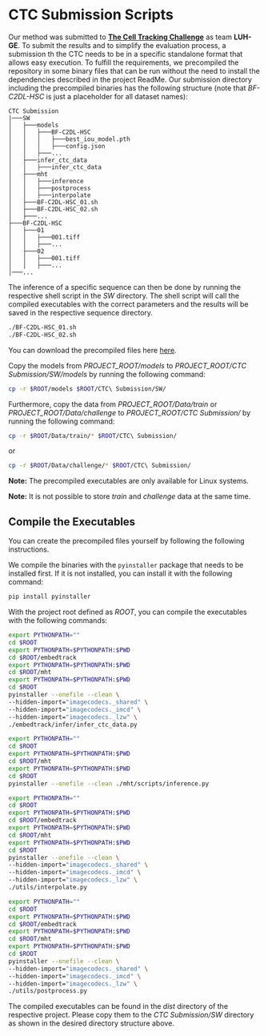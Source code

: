 # CTC Submission Scripts

Our method was submitted to **[The Cell Tracking Challenge](https://celltrackingchallenge.net/)**
as team **LUH-GE**. 
To submit the results and to simplify the evaluation process, 
a submission th the CTC needs to be in a specific standalone format that allows
easy execution.
To fulfill the requirements, we precompiled the repository in some binary files
that can be run without the need to install the dependencies described in the
project ReadMe.
Our submission directory including the precompiled binaries has the following 
structure (note that *BF-C2DL-HSC* is just a placeholder for all dataset names):

```
CTC Submission
|───SW
│   ├───models
│   │   ├───BF-C2DL-HSC
│   │   │   ├───best_iou_model.pth
│   │   │   ├───config.json
│   │   ├───...
│   ├───infer_ctc_data
│   │   ├───infer_ctc_data
│   ├───mht
│   │   ├───inference
│   │   ├───postprocess
│   │   ├───interpolate
│   ├───BF-C2DL-HSC_01.sh
│   ├───BF-C2DL-HSC_02.sh
│   ├───...
├───BF-C2DL-HSC
│   ├───01
│   │   ├───001.tiff
│   │   ├───...
│   ├───02
│   │   ├───001.tiff
│   │   ├───...
│───...

```

The inference of a specific sequence can then be done by running the respective
shell script in the *SW* directory. The shell script will call the compiled
executables with the correct parameters and the results will be saved in the
respective sequence directory.

```bash
./BF-C2DL-HSC_01.sh
./BF-C2DL-HSC_02.sh
```

You can download the precompiled files here [here](https://www.tnt.uni-hannover.de/de/project/MPT/data/BiologicalNeeds/LUH-GE_Submission.zip).

Copy the models from *PROJECT_ROOT/models* to 
*PROJECT_ROOT/CTC Submission/SW/models*
by running the following command:

```bash
cp -r $ROOT/models $ROOT/CTC\ Submission/SW/
```
Furthermore, copy the data from *PROJECT_ROOT/Data/train* or 
*PROJECT_ROOT/Data/challenge* to *PROJECT_ROOT/CTC Submission/* by running the 
following command:

```bash
cp -r $ROOT/Data/train/* $ROOT/CTC\ Submission/
```

or

```bash
cp -r $ROOT/Data/challenge/* $ROOT/CTC\ Submission/
```

**Note:** The precompiled executables are only available for Linux systems.

**Note:** It is not possible to store *train* and *challenge* data at the same time.

## Compile the Executables

You can create the precompiled files yourself by following the following instructions.


We compile the binaries with the `pyinstaller` package that needs to be installed first.
If it is not installed, you can install it with the following command:

```bash
pip install pyinstaller
```

With the project root defined as *ROOT*, you can compile the executables with the following commands:


```bash
export PYTHONPATH=""
cd $ROOT
export PYTHONPATH=$PYTHONPATH:$PWD
cd $ROOT/embedtrack
export PYTHONPATH=$PYTHONPATH:$PWD
cd $ROOT/mht
export PYTHONPATH=$PYTHONPATH:$PWD
cd $ROOT
pyinstaller --onefile --clean \
--hidden-import="imagecodecs._shared" \
--hidden-import="imagecodecs._imcd" \
--hidden-import="imagecodecs._lzw" \
./embedtrack/infer/infer_ctc_data.py
```

```bash
export PYTHONPATH=""
cd $ROOT
export PYTHONPATH=$PYTHONPATH:$PWD
cd $ROOT/mht
export PYTHONPATH=$PYTHONPATH:$PWD
cd $ROOT
pyinstaller --onefile --clean ./mht/scripts/inference.py
```

```bash
export PYTHONPATH=""
cd $ROOT
export PYTHONPATH=$PYTHONPATH:$PWD
cd $ROOT/embedtrack
export PYTHONPATH=$PYTHONPATH:$PWD
cd $ROOT/mht
export PYTHONPATH=$PYTHONPATH:$PWD
cd $ROOT
pyinstaller --onefile --clean \
--hidden-import="imagecodecs._shared" \
--hidden-import="imagecodecs._imcd" \
--hidden-import="imagecodecs._lzw" \
./utils/interpolate.py
```

```bash
export PYTHONPATH=""
cd $ROOT
export PYTHONPATH=$PYTHONPATH:$PWD
cd $ROOT/embedtrack
export PYTHONPATH=$PYTHONPATH:$PWD
cd $ROOT/mht
export PYTHONPATH=$PYTHONPATH:$PWD
cd $ROOT
pyinstaller --onefile --clean \
--hidden-import="imagecodecs._shared" \
--hidden-import="imagecodecs._imcd" \
--hidden-import="imagecodecs._lzw" \
./utils/postprocess.py
```


The compiled executables can be found in the *dist* directory of the respective project.
Please copy them to the *CTC Submission/SW* directory as shown in 
the desired directory structure above.







